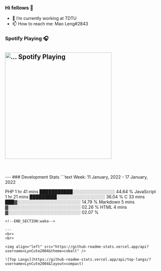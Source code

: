 ### Hi fellows 👋

- 🔭 I’m currently working at TDTU
- 📫 How to reach me: Mao Leng#2843


### Spotify Playing 🎧
[<img src="https://spotify-readme-git-master-maoleng.vercel.app/api/spotify-playing" alt="... Spotify Playing" width="350" />](https://open.spotify.com/user/...)
---
<br>
<br>
---
### Development Stats
<!--START_SECTION:waka-->
```text
Week: 11 January, 2022 - 17 January, 2022

PHP          1 hr 41 mins    ███████████░░░░░░░░░░░░░░   44.64 % 
JavaScript   1 hr 21 mins    █████████░░░░░░░░░░░░░░░░   36.04 % 
C            33 mins         ███▓░░░░░░░░░░░░░░░░░░░░░   14.79 % 
Markdown     5 mins          ▓░░░░░░░░░░░░░░░░░░░░░░░░   02.26 % 
HTML         4 mins          ▓░░░░░░░░░░░░░░░░░░░░░░░░   02.07 % 
```
<!--END_SECTION:waka-->

---
<br>
<br>

<img align="left" src="https://github-readme-stats.vercel.app/api?username=LynCute2004&theme=cobalt" />

![Top Langs](https://github-readme-stats.vercel.app/api/top-langs/?username=LynCute2004&layout=compact)



